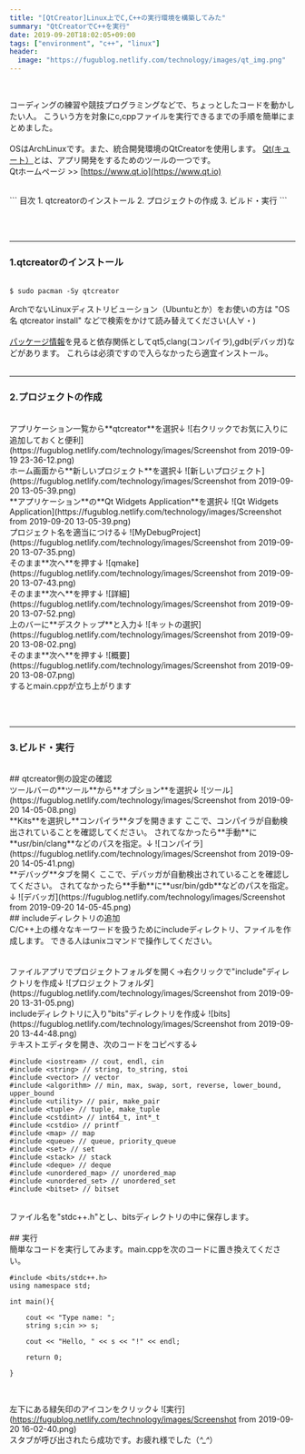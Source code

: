 ```yaml
---
title: "[QtCreator]Linux上でC,C++の実行環境を構築してみた"
summary: "QtCreatorでC++を実行"
date: 2019-09-20T18:02:05+09:00
tags: ["environment", "c++", "linux"]
header:
  image: "https://fugublog.netlify.com/technology/images/qt_img.png"
---
```

<br>

コーディングの練習や競技プログラミングなどで、ちょっとしたコードを動かしたい人。
こういう方を対象にc,cppファイルを実行できるまでの手順を簡単にまとめました。  
<br>
OSはArchLinuxです。また、統合開発環境のQtCreatorを使用します。
[Qt(キュート）](https://ja.wikipedia.org/wiki/Qt)とは、アプリ開発をするためのツールの一つです。  
Qtホームページ >> [https://www.qt.io](https://www.qt.io)  

<br>
```
目次  
1. qtcreatorのインストール  
2. プロジェクトの作成  
3. ビルド・実行
```
  
<br><br>
***
### 1.qtcreatorのインストール  
<br>
<code>$ sudo pacman -Sy qtcreator</code>  

ArchでないLinuxディストリビューション（Ubuntuとか）をお使いの方は
"OS名 qtcreator install" などで検索をかけて読み替えてください(人∀・)  
<br>
[パッケージ情報](https://www.archlinux.org/packages/extra/x86_64/qtcreator/)を見ると依存関係としてqt5,clang(コンパイラ),gdb(デバッガ)などがあります。
これらは必須ですので入らなかったら適宜インストール。
<br><br>
***

### 2.プロジェクトの作成  
<br>
アプリケーション一覧から**qtcreator**を選択↓
![右クリックでお気に入りに追加しておくと便利](https://fugublog.netlify.com/technology/images/Screenshot from 2019-09-19 23-36-12.png)
<br>
ホーム画面から**新しいプロジェクト**を選択↓
![新しいプロジェクト](https://fugublog.netlify.com/technology/images/Screenshot from 2019-09-20 13-05-39.png)
<br>
**アプリケーション**の**Qt Widgets Application**を選択↓
![Qt Widgets Application](https://fugublog.netlify.com/technology/images/Screenshot from 2019-09-20 13-05-39.png)
<br>
プロジェクト名を適当につける↓
![MyDebugProject](https://fugublog.netlify.com/technology/images/Screenshot from 2019-09-20 13-07-35.png)
<br>
そのまま**次へ**を押す↓
![qmake](https://fugublog.netlify.com/technology/images/Screenshot from 2019-09-20 13-07-43.png)
<br>
そのまま**次へ**を押す↓
![詳細](https://fugublog.netlify.com/technology/images/Screenshot from 2019-09-20 13-07-52.png)
<br>
上のバーに**デスクトップ**と入力↓
![キットの選択](https://fugublog.netlify.com/technology/images/Screenshot from 2019-09-20 13-08-02.png)
<br>
そのまま**次へ**を押す↓
![概要](https://fugublog.netlify.com/technology/images/Screenshot from 2019-09-20 13-08-07.png)
<br>
するとmain.cppが立ち上がります

<br><br>
***
### 3.ビルド・実行  
<br>
## qtcreator側の設定の確認  
<br>
ツールバーの**ツール**から**オプション**を選択↓
![ツール](https://fugublog.netlify.com/technology/images/Screenshot from 2019-09-20 14-05-08.png)
<br>
**Kits**を選択し**コンパイラ**タブを開きます
ここで、コンパイラが自動検出されていることを確認してください。
されてなかったら**手動**に**usr/bin/clang**などのパスを指定。↓
![コンパイラ](https://fugublog.netlify.com/technology/images/Screenshot from 2019-09-20 14-05-41.png)
<br>
**デバッグ**タブを開く
ここで、デバッガが自動検出されていることを確認してください。
されてなかったら**手動**に**usr/bin/gdb**などのパスを指定。↓
![デバッガ](https://fugublog.netlify.com/technology/images/Screenshot from 2019-09-20 14-05-45.png)
<br>
## includeディレクトリの追加  
<br>
C/C++上の様々なキーワードを扱うためにincludeディレクトリ、ファイルを作成します。
できる人はunixコマンドで操作してください。
<br><br><br>
ファイルアプリでプロジェクトフォルダを開く→右クリックで"include"ディレクトリを作成↓
![プロジェクトフォルダ](https://fugublog.netlify.com/technology/images/Screenshot from 2019-09-20 13-31-05.png)
<br>
includeディレクトリに入り"bits"ディレクトリを作成↓
![bits](https://fugublog.netlify.com/technology/images/Screenshot from 2019-09-20 13-44-48.png)
<br>
テキストエディタを開き、次のコードをコピペする↓

```
#include <iostream> // cout, endl, cin  
#include <string> // string, to_string, stoi  
#include <vector> // vector  
#include <algorithm> // min, max, swap, sort, reverse, lower_bound, upper_bound  
#include <utility> // pair, make_pair  
#include <tuple> // tuple, make_tuple  
#include <cstdint> // int64_t, int*_t  
#include <cstdio> // printf  
#include <map> // map  
#include <queue> // queue, priority_queue  
#include <set> // set  
#include <stack> // stack  
#include <deque> // deque  
#include <unordered_map> // unordered_map  
#include <unordered_set> // unordered_set  
#include <bitset> // bitset  
```
<br>
ファイル名を"stdc++.h"とし、bitsディレクトリの中に保存します。
<br><br>
## 実行  
<br>
簡単なコードを実行してみます。main.cppを次のコードに置き換えてください。

```
#include <bits/stdc++.h>  
using namespace std;

int main(){

    cout << "Type name: ";
    string s;cin >> s;

    cout << "Hello, " << s << "!" << endl;

    return 0;

}
```
<br>
  
左下にある緑矢印のアイコンをクリック↓
![実行](https://fugublog.netlify.com/technology/images/Screenshot from 2019-09-20 16-02-40.png)
<br>
スタブが呼び出されたら成功です。お疲れ様でした（*^_^*）
<br>
